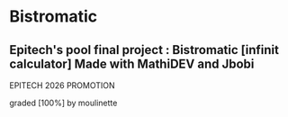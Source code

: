 # Bistromatic
Epitech's pool final project : Bistromatic [infinit calculator]
Made with MathiDEV and Jbobi 
--
EPITECH 2026 PROMOTION

graded [100%] by moulinette
